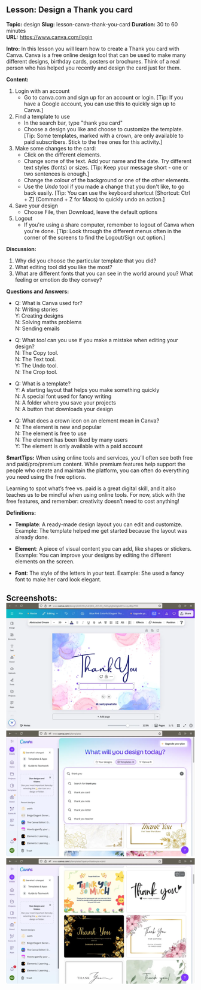 ## Lesson: Design a Thank you card

**Topic:** design
**Slug:** lesson-canva-thank-you-card
**Duration:** 30 to 60 minutes  
**URL:** https://www.canva.com/login  

**Intro:**
In this lesson you will learn how to create a Thank you card with Canva. Canva is a free online design tool that can be used to make many different designs, birthday cards, posters or brochures.
Think of a real person who has helped you recently and design the card just for them.

**Content:**
1. Login with an account
    - Go to canva.com and sign up for an account or login. [Tip: If you have a Google account, you can use this to quickly sign up to Canva.]
2. Find a template to use
    - In the search bar, type "thank you card"
    - Choose a design you like and choose to customize the template. [Tip: Some templates, marked with a crown, are only available to paid subscribers. Stick to the free ones for this activity.]
3. Make some changes to the card:
    - Click on the different elements.
    - Change some of the text. Add your name and the date. Try different text styles (fonts) or sizes. [Tip: Keep your message short - one or two sentences is enough.]
    - Change the colour of the background or one of the other elements.
    - Use the *Undo* tool if you made a change that you don't like, to go back easily. [Tip: You can use the keyboard shortcut [Shortcut: Ctrl + Z] (Command + Z for Macs) to quickly undo an action.]
4. Save your design
    - Choose File, then Download, leave the default options
5. Logout
    - If you're using a share computer, remember to logout of Canva when you're done. [Tip: Look through the different menus often in the corner of the screens to find the Logout/Sign out option.]

**Discussion:**
1. Why did you choose the particular template that you did?
2. What editing tool did you like the most?
3. What are different fonts that you can see in the world around you? What feeling or emotion do they convey?

**Questions and Answers:**
- Q: What is Canva used for?  
N: Writing stories  
Y: Creating designs  
N: Solving maths problems  
N: Sending emails  

- Q: What *tool* can you use if you make a mistake when editing your design?  
N: The Copy tool.  
N: The Text tool.  
Y: The Undo tool.  
N: The Crop tool.  

- Q: What is a template?  
Y: A starting layout that helps you make something quickly  
N: A special font used for fancy writing  
N: A folder where you save your projects  
N: A button that downloads your design  

- Q: What does a crown icon on an element mean in Canva?  
N: The element is new and popular  
N: The element is free to use  
N: The element has been liked by many users  
Y: The element is only available with a paid account  

**SmartTips:**
When using online tools and services, you’ll often see both free and paid/pro/premium content. While premium features help support the people who create and maintain the platform, you can often do everything you need using the free options.

Learning to spot what’s free vs. paid is a great digital skill, and it also teaches us to be mindful when using online tools. For now, stick with the free features, and remember: creativity doesn’t need to cost anything!

**Definitions:**
- **Template**: A ready-made design layout you can edit and customize.
  Example: The template helped me get started because the layout was already done.

- **Element**: A piece of visual content you can add, like shapes or stickers.
  Example: You can improve your designs by editing the different elements on the screen.

- **Font**: The style of the letters in your text.
  Example: She used a fancy font to make her card look elegant.

**Screenshots:**
![canva-thank-you-card-edit-design.webp](./screenshots/canva-thank-you-card-edit-design.webp)
![canva-thank-you-card-search-design.webp](./screenshots/canva-thank-you-card-search-design.webp)
![canva-thank-you-card-search-result.webp](./screenshots/canva-thank-you-card-search-result.webp)
---
